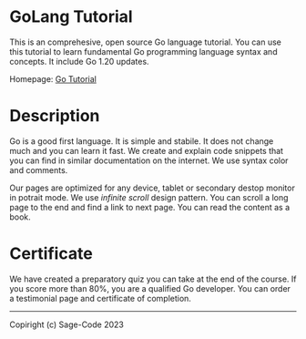 # GoLang Tutorial

This is an comprehesive, open source Go language tutorial. You can use this tutorial to learn fundamental Go programming language syntax and concepts. It include Go 1.20 updates.

Homepage: [Go Tutorial](https://sagecode.net/go/)


# Description

Go is a good first language. It is simple and stabile. It does not change much and you can learn it fast. We create and explain code snippets that you can find in similar documentation on the internet. We use syntax color and comments. 

Our pages are optimized for any device, tablet or secondary destop monitor in potrait mode. We use *infinite scroll* design pattern. You can scroll a long page to the end and find a link to next page. You can read the content as a book. 

# Certificate

We have created a preparatory quiz you can take at the end of the course. If you score more than 80%, you are a qualified Go developer. You can order a testimonial page and certificate of completion.
 
---
Copiright (c) Sage-Code 2023
